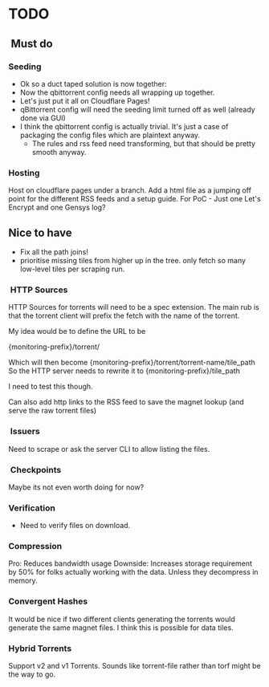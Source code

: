 
# TODO

##  Must do

### Seeding

* Ok so a duct taped solution is now together:
* Now the qbittorrent config needs all wrapping up together.
* Let's just put it all on Cloudflare Pages!
* qBittorrent config will need the seeding limit turned off as well (already done via GUI)
* I think the qbittorrent config is actually trivial. It's just a case of packaging the config files which are plaintext anyway.
  * The rules and rss feed need transforming, but that should be pretty smooth anyway.

### Hosting

Host on cloudflare pages under a branch.
Add a html file as a jumping off point for the different RSS feeds and a setup guide.
For PoC - Just one Let's Encrypt and one Gensys log?

## Nice to have

* Fix all the path joins!
* prioritise missing tiles from higher up in the tree. only fetch so many low-level tiles per scraping run. 

###  HTTP Sources

HTTP Sources for torrents will need to be a spec extension. The main rub is that the torrent client will prefix the fetch with the name of the torrent.

My idea would be to define the URL to be

{monitoring-prefix}/torrent/

Which will then become {monitoring-prefix}/torrent/torrent-name/tile_path
So the HTTP server needs to rewrite it to {monitoring-prefix}/tile_path

I need to test this though.

Can also add http links to the RSS feed to save the magnet lookup (and serve the raw torrent files)

###  Issuers

Need to scrape or ask the server CLI to allow listing the files.

###  Checkpoints

Maybe its not even worth doing for now?

### Verification

* Need to verify files on download.

### Compression

Pro: Reduces bandwidth usage
Downside: Increases storage requirement by 50% for folks actually working with the data. Unless they decompress in memory.

### Convergent Hashes

It would be nice if two different clients generating the torrents would generate the same magnet files.
I think this is possible for data tiles.

### Hybrid Torrents

Support v2 and v1 Torrents. Sounds like torrent-file rather than torf might be the way to go.
